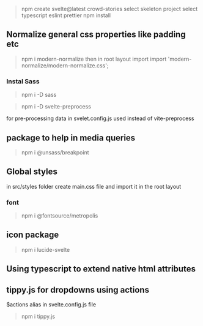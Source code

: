 >npm create svelte@latest crowd-stories
select skeleton project
select typescript
eslint
prettier
>npm install

## Normalize general css properties like padding etc
>npm i modern-normalize
then in root layout import
import 'modern-normalize/modern-normalize.css';

### Instal Sass
>npm i -D sass

>npm i -D svelte-preprocess

for pre-processing data in svelet.config.js
used instead of vite-preprocess

## package to help in media queries
> npm i @unsass/breakpoint

## Global styles
in src/styles folder create main.css file
and import it in the root layout

### font
>npm i @fontsource/metropolis

## icon package
> npm i lucide-svelte


## Using typescript to extend native html attributes

## tippy.js for dropdowns using actions
 $actions alias in svelte.config.js file
 >npm i tippy.js